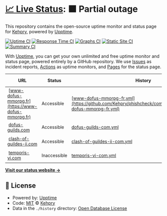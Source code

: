 # [📈 Live Status](https://Kehpry.github.io/phishcheck): <!--live status--> **🟧 Partial outage**

This repository contains the open-source uptime monitor and status page for [Kehpry](https://Kehpry.github.io/phishcheck), powered by [Upptime](https://github.com/upptime/upptime).

[![Uptime CI](https://github.com/Kehpry/phishcheck/workflows/Uptime%20CI/badge.svg)](https://github.com/Kehpry/phishcheck/actions?query=workflow%3A%22Uptime+CI%22)
[![Response Time CI](https://github.com/Kehpry/phishcheck/workflows/Response%20Time%20CI/badge.svg)](https://github.com/Kehpry/phishcheck/actions?query=workflow%3A%22Response+Time+CI%22)
[![Graphs CI](https://github.com/Kehpry/phishcheck/workflows/Graphs%20CI/badge.svg)](https://github.com/Kehpry/phishcheck/actions?query=workflow%3A%22Graphs+CI%22)
[![Static Site CI](https://github.com/Kehpry/phishcheck/workflows/Static%20Site%20CI/badge.svg)](https://github.com/Kehpry/phishcheck/actions?query=workflow%3A%22Static+Site+CI%22)
[![Summary CI](https://github.com/Kehpry/phishcheck/workflows/Summary%20CI/badge.svg)](https://github.com/Kehpry/phishcheck/actions?query=workflow%3A%22Summary+CI%22)

With [Upptime](https://upptime.js.org), you can get your own unlimited and free uptime monitor and status page, powered entirely by a GitHub repository. We use [Issues](https://github.com/Kehpry/phishcheck/issues) as incident reports, [Actions](https://github.com/Kehpry/phishcheck/actions) as uptime monitors, and [Pages](https://Kehpry.github.io/phishcheck) for the status page.

<!--start: status pages-->
<!-- This summary is generated by Upptime (https://github.com/upptime/upptime) -->
<!-- Do not edit this manually, your changes will be overwritten -->
<!-- prettier-ignore -->
| URL | Status | History | Response Time | Uptime |
| --- | ------ | ------- | ------------- | ------ |
| <img alt="" src="https://favicons.githubusercontent.com/www-dofus-mmorpg.fr" height="13"> [www-dofus-mmorpg.fr](https://www-dofus-mmorpg.fr) | Accessible | [www-dofus-mmorpg-fr.yml](https://github.com/Kehpry/phishcheck/commits/HEAD/history/www-dofus-mmorpg-fr.yml) | <details><summary><img alt="Response time graph" src="./graphs/www-dofus-mmorpg-fr/response-time-week.png" height="20"> 1136ms</summary><br><a href="https://phishcheck.dofhelp.fr/history/www-dofus-mmorpg-fr"><img alt="Response time 1089" src="https://img.shields.io/endpoint?url=https%3A%2F%2Fraw.githubusercontent.com%2FKehpry%2Fphishcheck%2FHEAD%2Fapi%2Fwww-dofus-mmorpg-fr%2Fresponse-time.json"></a><br><a href="https://phishcheck.dofhelp.fr/history/www-dofus-mmorpg-fr"><img alt="24-hour response time 1445" src="https://img.shields.io/endpoint?url=https%3A%2F%2Fraw.githubusercontent.com%2FKehpry%2Fphishcheck%2FHEAD%2Fapi%2Fwww-dofus-mmorpg-fr%2Fresponse-time-day.json"></a><br><a href="https://phishcheck.dofhelp.fr/history/www-dofus-mmorpg-fr"><img alt="7-day response time 1136" src="https://img.shields.io/endpoint?url=https%3A%2F%2Fraw.githubusercontent.com%2FKehpry%2Fphishcheck%2FHEAD%2Fapi%2Fwww-dofus-mmorpg-fr%2Fresponse-time-week.json"></a><br><a href="https://phishcheck.dofhelp.fr/history/www-dofus-mmorpg-fr"><img alt="30-day response time 1089" src="https://img.shields.io/endpoint?url=https%3A%2F%2Fraw.githubusercontent.com%2FKehpry%2Fphishcheck%2FHEAD%2Fapi%2Fwww-dofus-mmorpg-fr%2Fresponse-time-month.json"></a><br><a href="https://phishcheck.dofhelp.fr/history/www-dofus-mmorpg-fr"><img alt="1-year response time 1089" src="https://img.shields.io/endpoint?url=https%3A%2F%2Fraw.githubusercontent.com%2FKehpry%2Fphishcheck%2FHEAD%2Fapi%2Fwww-dofus-mmorpg-fr%2Fresponse-time-year.json"></a></details> | <details><summary><a href="https://phishcheck.dofhelp.fr/history/www-dofus-mmorpg-fr">100.00%</a></summary><a href="https://phishcheck.dofhelp.fr/history/www-dofus-mmorpg-fr"><img alt="All-time uptime 100.00%" src="https://img.shields.io/endpoint?url=https%3A%2F%2Fraw.githubusercontent.com%2FKehpry%2Fphishcheck%2FHEAD%2Fapi%2Fwww-dofus-mmorpg-fr%2Fuptime.json"></a><br><a href="https://phishcheck.dofhelp.fr/history/www-dofus-mmorpg-fr"><img alt="24-hour uptime 100.00%" src="https://img.shields.io/endpoint?url=https%3A%2F%2Fraw.githubusercontent.com%2FKehpry%2Fphishcheck%2FHEAD%2Fapi%2Fwww-dofus-mmorpg-fr%2Fuptime-day.json"></a><br><a href="https://phishcheck.dofhelp.fr/history/www-dofus-mmorpg-fr"><img alt="7-day uptime 100.00%" src="https://img.shields.io/endpoint?url=https%3A%2F%2Fraw.githubusercontent.com%2FKehpry%2Fphishcheck%2FHEAD%2Fapi%2Fwww-dofus-mmorpg-fr%2Fuptime-week.json"></a><br><a href="https://phishcheck.dofhelp.fr/history/www-dofus-mmorpg-fr"><img alt="30-day uptime 100.00%" src="https://img.shields.io/endpoint?url=https%3A%2F%2Fraw.githubusercontent.com%2FKehpry%2Fphishcheck%2FHEAD%2Fapi%2Fwww-dofus-mmorpg-fr%2Fuptime-month.json"></a><br><a href="https://phishcheck.dofhelp.fr/history/www-dofus-mmorpg-fr"><img alt="1-year uptime 100.00%" src="https://img.shields.io/endpoint?url=https%3A%2F%2Fraw.githubusercontent.com%2FKehpry%2Fphishcheck%2FHEAD%2Fapi%2Fwww-dofus-mmorpg-fr%2Fuptime-year.json"></a></details>
| <img alt="" src="https://favicons.githubusercontent.com/dofus-guilds.com" height="13"> [dofus-guilds.com](https://dofus-guilds.com) | Accessible | [dofus-guilds-com.yml](https://github.com/Kehpry/phishcheck/commits/HEAD/history/dofus-guilds-com.yml) | <details><summary><img alt="Response time graph" src="./graphs/dofus-guilds-com/response-time-week.png" height="20"> 2493ms</summary><br><a href="https://phishcheck.dofhelp.fr/history/dofus-guilds-com"><img alt="Response time 2493" src="https://img.shields.io/endpoint?url=https%3A%2F%2Fraw.githubusercontent.com%2FKehpry%2Fphishcheck%2FHEAD%2Fapi%2Fdofus-guilds-com%2Fresponse-time.json"></a><br><a href="https://phishcheck.dofhelp.fr/history/dofus-guilds-com"><img alt="24-hour response time 2493" src="https://img.shields.io/endpoint?url=https%3A%2F%2Fraw.githubusercontent.com%2FKehpry%2Fphishcheck%2FHEAD%2Fapi%2Fdofus-guilds-com%2Fresponse-time-day.json"></a><br><a href="https://phishcheck.dofhelp.fr/history/dofus-guilds-com"><img alt="7-day response time 2493" src="https://img.shields.io/endpoint?url=https%3A%2F%2Fraw.githubusercontent.com%2FKehpry%2Fphishcheck%2FHEAD%2Fapi%2Fdofus-guilds-com%2Fresponse-time-week.json"></a><br><a href="https://phishcheck.dofhelp.fr/history/dofus-guilds-com"><img alt="30-day response time 2493" src="https://img.shields.io/endpoint?url=https%3A%2F%2Fraw.githubusercontent.com%2FKehpry%2Fphishcheck%2FHEAD%2Fapi%2Fdofus-guilds-com%2Fresponse-time-month.json"></a><br><a href="https://phishcheck.dofhelp.fr/history/dofus-guilds-com"><img alt="1-year response time 2493" src="https://img.shields.io/endpoint?url=https%3A%2F%2Fraw.githubusercontent.com%2FKehpry%2Fphishcheck%2FHEAD%2Fapi%2Fdofus-guilds-com%2Fresponse-time-year.json"></a></details> | <details><summary><a href="https://phishcheck.dofhelp.fr/history/dofus-guilds-com">87.96%</a></summary><a href="https://phishcheck.dofhelp.fr/history/dofus-guilds-com"><img alt="All-time uptime 87.96%" src="https://img.shields.io/endpoint?url=https%3A%2F%2Fraw.githubusercontent.com%2FKehpry%2Fphishcheck%2FHEAD%2Fapi%2Fdofus-guilds-com%2Fuptime.json"></a><br><a href="https://phishcheck.dofhelp.fr/history/dofus-guilds-com"><img alt="24-hour uptime 87.96%" src="https://img.shields.io/endpoint?url=https%3A%2F%2Fraw.githubusercontent.com%2FKehpry%2Fphishcheck%2FHEAD%2Fapi%2Fdofus-guilds-com%2Fuptime-day.json"></a><br><a href="https://phishcheck.dofhelp.fr/history/dofus-guilds-com"><img alt="7-day uptime 87.96%" src="https://img.shields.io/endpoint?url=https%3A%2F%2Fraw.githubusercontent.com%2FKehpry%2Fphishcheck%2FHEAD%2Fapi%2Fdofus-guilds-com%2Fuptime-week.json"></a><br><a href="https://phishcheck.dofhelp.fr/history/dofus-guilds-com"><img alt="30-day uptime 87.96%" src="https://img.shields.io/endpoint?url=https%3A%2F%2Fraw.githubusercontent.com%2FKehpry%2Fphishcheck%2FHEAD%2Fapi%2Fdofus-guilds-com%2Fuptime-month.json"></a><br><a href="https://phishcheck.dofhelp.fr/history/dofus-guilds-com"><img alt="1-year uptime 87.96%" src="https://img.shields.io/endpoint?url=https%3A%2F%2Fraw.githubusercontent.com%2FKehpry%2Fphishcheck%2FHEAD%2Fapi%2Fdofus-guilds-com%2Fuptime-year.json"></a></details>
| <img alt="" src="https://favicons.githubusercontent.com/clash-of-guildes-ii.com" height="13"> [clash-of-guildes-ii.com](https://clash-of-guildes-ii.com) | Accessible | [clash-of-guildes-ii-com.yml](https://github.com/Kehpry/phishcheck/commits/HEAD/history/clash-of-guildes-ii-com.yml) | <details><summary><img alt="Response time graph" src="./graphs/clash-of-guildes-ii-com/response-time-week.png" height="20"> 772ms</summary><br><a href="https://phishcheck.dofhelp.fr/history/clash-of-guildes-ii-com"><img alt="Response time 772" src="https://img.shields.io/endpoint?url=https%3A%2F%2Fraw.githubusercontent.com%2FKehpry%2Fphishcheck%2FHEAD%2Fapi%2Fclash-of-guildes-ii-com%2Fresponse-time.json"></a><br><a href="https://phishcheck.dofhelp.fr/history/clash-of-guildes-ii-com"><img alt="24-hour response time 772" src="https://img.shields.io/endpoint?url=https%3A%2F%2Fraw.githubusercontent.com%2FKehpry%2Fphishcheck%2FHEAD%2Fapi%2Fclash-of-guildes-ii-com%2Fresponse-time-day.json"></a><br><a href="https://phishcheck.dofhelp.fr/history/clash-of-guildes-ii-com"><img alt="7-day response time 772" src="https://img.shields.io/endpoint?url=https%3A%2F%2Fraw.githubusercontent.com%2FKehpry%2Fphishcheck%2FHEAD%2Fapi%2Fclash-of-guildes-ii-com%2Fresponse-time-week.json"></a><br><a href="https://phishcheck.dofhelp.fr/history/clash-of-guildes-ii-com"><img alt="30-day response time 772" src="https://img.shields.io/endpoint?url=https%3A%2F%2Fraw.githubusercontent.com%2FKehpry%2Fphishcheck%2FHEAD%2Fapi%2Fclash-of-guildes-ii-com%2Fresponse-time-month.json"></a><br><a href="https://phishcheck.dofhelp.fr/history/clash-of-guildes-ii-com"><img alt="1-year response time 772" src="https://img.shields.io/endpoint?url=https%3A%2F%2Fraw.githubusercontent.com%2FKehpry%2Fphishcheck%2FHEAD%2Fapi%2Fclash-of-guildes-ii-com%2Fresponse-time-year.json"></a></details> | <details><summary><a href="https://phishcheck.dofhelp.fr/history/clash-of-guildes-ii-com">100.00%</a></summary><a href="https://phishcheck.dofhelp.fr/history/clash-of-guildes-ii-com"><img alt="All-time uptime 100.00%" src="https://img.shields.io/endpoint?url=https%3A%2F%2Fraw.githubusercontent.com%2FKehpry%2Fphishcheck%2FHEAD%2Fapi%2Fclash-of-guildes-ii-com%2Fuptime.json"></a><br><a href="https://phishcheck.dofhelp.fr/history/clash-of-guildes-ii-com"><img alt="24-hour uptime 100.00%" src="https://img.shields.io/endpoint?url=https%3A%2F%2Fraw.githubusercontent.com%2FKehpry%2Fphishcheck%2FHEAD%2Fapi%2Fclash-of-guildes-ii-com%2Fuptime-day.json"></a><br><a href="https://phishcheck.dofhelp.fr/history/clash-of-guildes-ii-com"><img alt="7-day uptime 100.00%" src="https://img.shields.io/endpoint?url=https%3A%2F%2Fraw.githubusercontent.com%2FKehpry%2Fphishcheck%2FHEAD%2Fapi%2Fclash-of-guildes-ii-com%2Fuptime-week.json"></a><br><a href="https://phishcheck.dofhelp.fr/history/clash-of-guildes-ii-com"><img alt="30-day uptime 100.00%" src="https://img.shields.io/endpoint?url=https%3A%2F%2Fraw.githubusercontent.com%2FKehpry%2Fphishcheck%2FHEAD%2Fapi%2Fclash-of-guildes-ii-com%2Fuptime-month.json"></a><br><a href="https://phishcheck.dofhelp.fr/history/clash-of-guildes-ii-com"><img alt="1-year uptime 100.00%" src="https://img.shields.io/endpoint?url=https%3A%2F%2Fraw.githubusercontent.com%2FKehpry%2Fphishcheck%2FHEAD%2Fapi%2Fclash-of-guildes-ii-com%2Fuptime-year.json"></a></details>
| <img alt="" src="https://favicons.githubusercontent.com/temporis-vi.com" height="13"> [temporis-vi.com](https://temporis-vi.com) | Inaccessible | [temporis-vi-com.yml](https://github.com/Kehpry/phishcheck/commits/HEAD/history/temporis-vi-com.yml) | <details><summary><img alt="Response time graph" src="./graphs/temporis-vi-com/response-time-week.png" height="20"> 107ms</summary><br><a href="https://phishcheck.dofhelp.fr/history/temporis-vi-com"><img alt="Response time 107" src="https://img.shields.io/endpoint?url=https%3A%2F%2Fraw.githubusercontent.com%2FKehpry%2Fphishcheck%2FHEAD%2Fapi%2Ftemporis-vi-com%2Fresponse-time.json"></a><br><a href="https://phishcheck.dofhelp.fr/history/temporis-vi-com"><img alt="24-hour response time 107" src="https://img.shields.io/endpoint?url=https%3A%2F%2Fraw.githubusercontent.com%2FKehpry%2Fphishcheck%2FHEAD%2Fapi%2Ftemporis-vi-com%2Fresponse-time-day.json"></a><br><a href="https://phishcheck.dofhelp.fr/history/temporis-vi-com"><img alt="7-day response time 107" src="https://img.shields.io/endpoint?url=https%3A%2F%2Fraw.githubusercontent.com%2FKehpry%2Fphishcheck%2FHEAD%2Fapi%2Ftemporis-vi-com%2Fresponse-time-week.json"></a><br><a href="https://phishcheck.dofhelp.fr/history/temporis-vi-com"><img alt="30-day response time 107" src="https://img.shields.io/endpoint?url=https%3A%2F%2Fraw.githubusercontent.com%2FKehpry%2Fphishcheck%2FHEAD%2Fapi%2Ftemporis-vi-com%2Fresponse-time-month.json"></a><br><a href="https://phishcheck.dofhelp.fr/history/temporis-vi-com"><img alt="1-year response time 107" src="https://img.shields.io/endpoint?url=https%3A%2F%2Fraw.githubusercontent.com%2FKehpry%2Fphishcheck%2FHEAD%2Fapi%2Ftemporis-vi-com%2Fresponse-time-year.json"></a></details> | <details><summary><a href="https://phishcheck.dofhelp.fr/history/temporis-vi-com">99.93%</a></summary><a href="https://phishcheck.dofhelp.fr/history/temporis-vi-com"><img alt="All-time uptime 99.93%" src="https://img.shields.io/endpoint?url=https%3A%2F%2Fraw.githubusercontent.com%2FKehpry%2Fphishcheck%2FHEAD%2Fapi%2Ftemporis-vi-com%2Fuptime.json"></a><br><a href="https://phishcheck.dofhelp.fr/history/temporis-vi-com"><img alt="24-hour uptime 99.93%" src="https://img.shields.io/endpoint?url=https%3A%2F%2Fraw.githubusercontent.com%2FKehpry%2Fphishcheck%2FHEAD%2Fapi%2Ftemporis-vi-com%2Fuptime-day.json"></a><br><a href="https://phishcheck.dofhelp.fr/history/temporis-vi-com"><img alt="7-day uptime 99.93%" src="https://img.shields.io/endpoint?url=https%3A%2F%2Fraw.githubusercontent.com%2FKehpry%2Fphishcheck%2FHEAD%2Fapi%2Ftemporis-vi-com%2Fuptime-week.json"></a><br><a href="https://phishcheck.dofhelp.fr/history/temporis-vi-com"><img alt="30-day uptime 99.93%" src="https://img.shields.io/endpoint?url=https%3A%2F%2Fraw.githubusercontent.com%2FKehpry%2Fphishcheck%2FHEAD%2Fapi%2Ftemporis-vi-com%2Fuptime-month.json"></a><br><a href="https://phishcheck.dofhelp.fr/history/temporis-vi-com"><img alt="1-year uptime 99.93%" src="https://img.shields.io/endpoint?url=https%3A%2F%2Fraw.githubusercontent.com%2FKehpry%2Fphishcheck%2FHEAD%2Fapi%2Ftemporis-vi-com%2Fuptime-year.json"></a></details>

<!--end: status pages-->

[**Visit our status website →**](https://Kehpry.github.io/phishcheck)

## 📄 License

- Powered by: [Upptime](https://github.com/upptime/upptime)
- Code: [MIT](./LICENSE) © [Kehpry](https://Kehpry.github.io/phishcheck)
- Data in the `./history` directory: [Open Database License](https://opendatacommons.org/licenses/odbl/1-0/)

